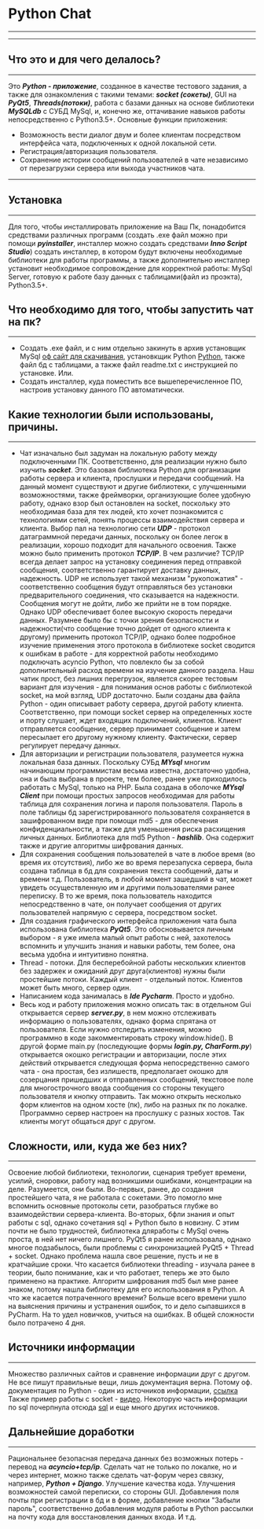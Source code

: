 # Python Chat
------------
------------
## Что это и для чего делалось?
----------------------------
Это ***Python - приложение***, созданное в качестве тестового задания, а также для ознакомления 
с такими темами: ***socket (сокеты)***, GUI на ***PyQt5***, ***Threads(потоки)***, работа с базами данных 
на основе библиотеки ***MySQLdb*** с СУБД MySql, и, конечно же, оттачивание навыков работы 
непосредственно с Python3.5+. Основные функции приложения: 
    
+ Возможность вести диалог двум и более клиентам посредством интерфейса чата, 
                             подключенных к одной локальной сети. 
+ Регистрация/авторизация пользователя.
+ Сохранение истории сообщений пользователей в чате независимо от перезагрузки 
                             сервера или выхода участников чата.
-------------------------------------------------------------------------------------------
                            
## Установка
--------------------
Для того, чтобы инсталлировать приложение на Ваш Пк, понадобится средствами различных программ 
(создать .exe файл можно при помощи ***pyinstaller***, инсталлер можно создать средствами ***Inno Script Studio***) 
создать инсталлер, в котором будут включены необходимые библиотеки для работы программы, а также 
дополнительно инсталлер установит необходимое сопровождение для корректной работы: MySql Server, 
готовую к работе базу данных с таблицами(файл из проэкта), Python3.5+. 
     
## Что необходимо для того, чтобы запустить чат на пк?
------------------------------------------------------
- Создать .exe файл, и с ним отдельно закинуть в архив установщик MySql [оф сайт для скачивания](http://www.mysql.ru/download/),
     установкщик Python [Python](https://www.python.org/downloads), также файл бд с таблицами, а также файл readme.txt
     с инструкцией по установке. 
     Или.
- Создать инсталлер, куда поместить все вышеперечисленное ПО, настроив установку данного ПО автоматически.
     
## Какие технологии были использованы, причины. 
-----------------------------------------------
+ Чат изначально был задуман на локальную работу между подключенными ПК. Соответственно, для 
реализации нужно было изучить ***socket***. Это базовая библиотека Python для организации работы сервера 
и клиента, прослушки и передачи сообщений. На данный момент существуют и другие библиотеки, с улучшенными 
возможностями, также фреймворки, организующие более удобную работу, однако взор был остановлен на socket, 
поскольку это необходимая база для тех людей, кто хочет познакомится с технологиями сетей, понять процессы 
взаимодействия сервера и клиента. 
   Выбор пал на технологию сети ***UDP*** - протокол датаграммной передачи данных, 
поскольку он более легок в реализации, хорошо подходит для начального освоения. Также можно было применить 
протокол ***TCP/IP***. В чем различие? TCP/IP всегда делает запрос на установку соединения перед отправкой сообщения,           соответственно гарантирует доставку данных, надежность.  UDP не использует такой механизм "рукопожатия" -          
соответственно сообщения будут отправляться без установки предварительного соединения, что сказывается на надежности.           Сообщения могут не дойти, либо же прийти не в том порядке. Однако UDP обеспечивает более высокую скорость передачи 
данных. Разумнее было бы с точки зрения безопасности и надежности(что сообщение точно дойдет от одного клиента к 
другому) применить протокол TCP/IP, однако более подробное изучение применения этого протокола в библиотеке 
socket сводится к ошибкам в работе - для корректной работы необходимо подключать acyncio Python, что повлекло 
бы за собой дополнительный расход времени на  изучение данного раздела. Наш чатик прост, без лишних перегрузок, 
является скорее тестовым вариант для изучения - для понимания основ работы с библиотекой socket, на мой взгляд, UDP              достаточно. Были созданы два файла Python - один описывает работу сервера, другой работу клиента. Соответственно, при           помощи socket сервер на определенных хосте и порту слушает, ждет входящих подключений, клиентов. Клиент отправляется             сообщение, сервер принимает сообщение и затем пересылает его другому нужному клиенту. Фактически, сервер регулирует             передачу данных.
+ Для авторизации и регистрации пользователя, разумеется нужна локальная база данных. Поскольку СУБд ***MYsql*** многим               начинающим программистам весьма известна,  достаточно удобна, она и была выбрана в проекте, тем более, ранее уже                 приходилось работать с MySql, только на PHP. Была создана в оболочке ***MYsql Client*** при помощи простых запросов 
необходимая для работы таблица для сохранения логина и пароля пользователя. Пароль в поле таблицы бд зарегистрированного         пользователя сохраняется в зашифрованном виде при помощи md5 - для обеспечения конфиденциальности, а также для 
уменьшения риска расхищения личных данных. Библиотека для md5 Python - ***hashlib***. Она содержит также и другие алгоритмы           шифрования данных. 
+ Для сохранения сообщения пользователей в чате в любое время (во время их отсутствия), либо же во время перезапуска сервера, была создана таблица в бд для сохранения текста сообщений, даты и времени т.д. Пользователь, в любой момент зашедший в чат, может увидеть осуществленную им и другими пользователями ранее переписку. В то же время, пока пользователь находится непосредственно в чате, он получает сообщения от других пользователей напрямую с сервера, посредством socket. 
+ Для создания графического интерфейса приложения чата была использована библиотека ***PyQt5***. Это обосновывается личным выбором - я уже имела малый опыт работы с ней, захотелось вспомнить и улучшить знания и навыки работы, тем более, она весьма удобна и интуитивно понятна. 
+ Thread - потоки. Для бесперебойной работы нескольких клиентов без задержек и ожиданий друг друга(клиентов) нужны были простейшие потоки. Каждый клиент - отдельный поток.
Клиентов может быть много, сервер один. 
+ Написанием кода занималась в ***Ide Pycharm***. Просто и удобно. 
+ Весь код и работу приложения можно описать так: в отдельном Gui открывается сервер ***server.py***, в нем можно отслеживать информацию о пользователях, однако форма спрятана от пользователя. 
 Если нужно отследить изменения, можно программно в коде закомментировать строку window.hide(). В другой форме main.py (последующие формы ***login.py, CharForm.py***) открывается окошко регистрации и авторизации, после этих действий открывается следующая форма непосредственно самого чата - она простая, без излишеств, предполагает окошко для созерцания пришедших и отправленных сообщений, текстовое поле для многострочного ввода сообщения со стороны текущего пользователя и кнопку отправить. Так можно открыть несколько форм клиентов на одном хосте (пк), либо на разных пк по локалке. Программно сервер настроен на прослушку с разных хостов.
     Так клиенты могут общаться друг с другом. 
     
## Сложности, или, куда же без них?
-----------------------------------
Освоение любой библиотеки, технологии, сценария требует времени, усилий, сноровки, работу над возникшими ошибками, концентрации на деле. Разумеется, они были. Во-первых, ранее, до создания простейшего чата, я не работала с сокетами. Это помогло мне вспомнить основные протоколы сети, разобраться глубже во взаимодействии сервера-клиента. Во-вторых, бфли знания и опыт работы с sql, однако сочетания sql + Python было в новизну. С этим почти не было трудностей, библиотека дляработы с MySql очень проста, в ней нет ничего лишнего. PyQt5 я ранее использовала, однако многое подзабылось, были проблемы с синхронизацией PyQt5 + Thread + socket. Однако проблема нашла свое решение, пусть и не в кратчайшие сроки. Что касается библиотеки threading - изучала ранее в теории, было понимание, как и что работает, теперь же это было примененo на практике. Алгоритм шифрования md5 был мне ранее знаком, потому нашла библиотеку для его использования в Python. А что же касается потраченного времени? Больше всего времени ушло на выяснения причины и устранения ошибок, то и дело сыпавшихся в PyCharm. На то удел новичков, учиться на ошибках. В общей сложности было потрачено 4 дня. 
     
## Источники информации
-------------------------------------
Множество различных сайтов и сравнение информации друг с другом. Не все пишут правильные вещи, лишь документация верна. Потому оф. документация по Python - один из источников информации, [ссылка](https://www.python.org)  Также пример работы с socket - [видео](https://www.youtube.com/watch?v=MPjgHxK8k68). Некоторую часть информации по sql почерпнула отсюда [sql](https://www.sql.ru/docs/)  и еще много других источников. 
     
## Дальнейшие доработки
--------------------------------------
Рациональнее безопасная передача данных без возможных потерь - перевод на ***acyncio+tcp/ip***. Сделать чат не только по локалке, но и через интернет, можно также сделать чат-форум через связку, например, ***Python + Django***. Улучшение качества кода. Улучшения возможностей самой переписки, со стороны GUI. Добавления поля почты при регистрации в бд и в форме, добавление кнопки "Забыли пароль", соответственно добавления модуля работы в Python рассылки на почту кода для восстановления данных входа. И т.д.
                                              
                                             
